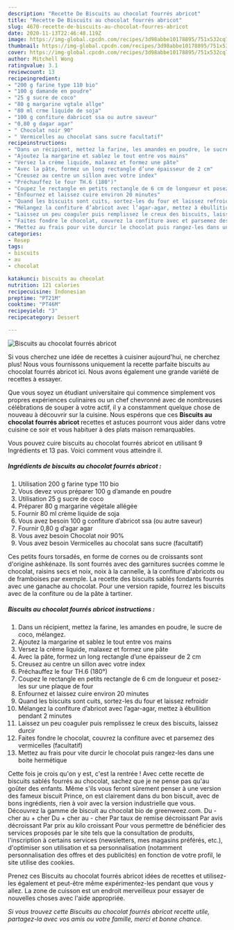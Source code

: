 ```yaml
---
description: "Recette De Biscuits au chocolat fourrés abricot"
title: "Recette De Biscuits au chocolat fourrés abricot"
slug: 4670-recette-de-biscuits-au-chocolat-fourres-abricot
date: 2020-11-13T22:46:48.119Z
image: https://img-global.cpcdn.com/recipes/3d98abbe10178895/751x532cq70/biscuits-au-chocolat-fourres-abricot-photo-principale-de-la-recette.jpg
thumbnail: https://img-global.cpcdn.com/recipes/3d98abbe10178895/751x532cq70/biscuits-au-chocolat-fourres-abricot-photo-principale-de-la-recette.jpg
cover: https://img-global.cpcdn.com/recipes/3d98abbe10178895/751x532cq70/biscuits-au-chocolat-fourres-abricot-photo-principale-de-la-recette.jpg
author: Mitchell Wong
ratingvalue: 3.1
reviewcount: 13
recipeingredient:
- "200 g farine type 110 bio"
- "100 g damande en poudre"
- "25 g sucre de coco"
- "80 g margarine vgtale allge"
- "80 ml crme liquide de soja"
- "100 g confiture dabricot ssa ou autre saveur"
- "0,80 g dagar agar"
- " Chocolat noir 90"
- " Vermicelles au chocolat sans sucre facultatif"
recipeinstructions:
- "Dans un récipient, mettez la farine, les amandes en poudre, le sucre de coco, mélangez."
- "Ajoutez la margarine et sablez le tout entre vos mains"
- "Versez la crème liquide, malaxez et formez une pâte"
- "Avec la pâte, formez un long rectangle d’une épaisseur de 2 cm"
- "Creusez au centre un sillon avec votre index"
- "Préchauffez le four TH.6 (180°)"
- "Coupez le rectangle en petits rectangle de 6 cm de longueur et posez-les sur une plaque de four"
- "Enfournez et laissez cuire environ 20 minutes"
- "Quand les biscuits sont cuits, sortez-les du four et laissez refroidir"
- "Mélangez la confiture d’abricot avec l’agar-agar, mettez à ébullition pendant 2 minutes"
- "Laissez un peu coaguler puis remplissez le creux des biscuits, laissez durcir"
- "Faites fondre le chocolat, couvrez la confiture avec et parsemez des vermicelles (facultatif)"
- "Mettez au frais pour vite durcir le chocolat puis rangez-les dans une boite hermétique"
categories:
- Resep
tags:
- biscuits
- au
- chocolat

katakunci: biscuits au chocolat 
nutrition: 121 calories
recipecuisine: Indonesian
preptime: "PT21M"
cooktime: "PT46M"
recipeyield: "3"
recipecategory: Dessert

---
```



![Biscuits au chocolat fourrés abricot](https://img-global.cpcdn.com/recipes/3d98abbe10178895/751x532cq70/biscuits-au-chocolat-fourres-abricot-photo-principale-de-la-recette.jpg)

Si vous cherchez une idée de recettes à cuisiner aujourd'hui, ne cherchez plus! Nous vous fournissons uniquement la recette parfaite biscuits au chocolat fourrés abricot ici. Nous avons également une grande variété de recettes à essayer.

Que vous soyez un étudiant universitaire qui commence simplement vos propres expériences culinaires ou un chef chevronné avec de nombreuses célébrations de souper à votre actif, il y a constamment quelque chose de nouveau à découvrir sur la cuisine. Nous espérons que ces <strong> Biscuits au chocolat fourrés abricot </strong> recettes et astuces pourront vous aider dans votre cuisine ce soir et vous habituer à des plats maison remarquables.

<!--inarticleads1-->

Vous pouvez cuire biscuits au chocolat fourrés abricot en utilisant 9 Ingrédients et 13 pas. Voici comment vous atteindre il.

##### Ingrédients de biscuits au chocolat fourrés abricot :

1. Utilisation 200 g farine type 110 bio
1. Vous devez vous préparer 100 g d’amande en poudre
1. Utilisation 25 g sucre de coco
1. Préparer 80 g margarine végétale allégée
1. Fournir 80 ml crème liquide de soja
1. Vous avez besoin 100 g confiture d’abricot ssa (ou autre saveur)
1. Fournir 0,80 g d’agar agar
1. Vous avez besoin  Chocolat noir 90%
1. Vous avez besoin  Vermicelles au chocolat sans sucre (facultatif)


Ces petits fours torsadés, en forme de cornes ou de croissants sont d&#39;origine ashkénaze. Ils sont fourrés avec des garnitures sucrées comme le chocolat, raisins secs et noix, noix à la cannelle, à la confiture d&#39;abricots ou de framboises par exemple. La recette des biscuits sablés fondants fourrés avec une ganache au chocolat. Pour une version rapide, fourrez les biscuits avec de la confiture ou de la pâte à tartiner. 

<!--inarticleads2-->

##### Biscuits au chocolat fourrés abricot instructions :

1. Dans un récipient, mettez la farine, les amandes en poudre, le sucre de coco, mélangez.
1. Ajoutez la margarine et sablez le tout entre vos mains
1. Versez la crème liquide, malaxez et formez une pâte
1. Avec la pâte, formez un long rectangle d’une épaisseur de 2 cm
1. Creusez au centre un sillon avec votre index
1. Préchauffez le four TH.6 (180°)
1. Coupez le rectangle en petits rectangle de 6 cm de longueur et posez-les sur une plaque de four
1. Enfournez et laissez cuire environ 20 minutes
1. Quand les biscuits sont cuits, sortez-les du four et laissez refroidir
1. Mélangez la confiture d’abricot avec l’agar-agar, mettez à ébullition pendant 2 minutes
1. Laissez un peu coaguler puis remplissez le creux des biscuits, laissez durcir
1. Faites fondre le chocolat, couvrez la confiture avec et parsemez des vermicelles (facultatif)
1. Mettez au frais pour vite durcir le chocolat puis rangez-les dans une boite hermétique


Cette fois je crois qu&#39;on y est, c&#39;est la rentrée ! Avec cette recette de biscuits sablés fourrés au chocolat, sachez que je ne pense pas qu&#39;au goûter des enfants. Même s&#39;ils vous feront sûrement penser à une version des fameux biscuit Prince, on est clairement dans du bon biscuit, avec de bons ingrédients, rien à voir avec la version industrielle que vous. Découvrez la gamme de biscuit au chocolat bio de greenweez.com. Du - cher au + cher Du + cher au - cher Par taux de remise décroissant Par avis décroissant Par prix au kilo croissant Pour vous permettre de bénéficier des services proposés par le site tels que la consultation de produits, l&#39;inscription à certains services (newsletters, mes magasins préférés, etc.), d&#39;optimiser son utilisation et sa personnalisation (notamment personnalisation des offres et des publicités) en fonction de votre profil, le site utilise des cookies. 

<!--inarticleads1-->

<p>
Prenez ces Biscuits au chocolat fourrés abricot idées de recettes et utilisez-les également et peut-être même expérimentez-les pendant que vous y allez. La zone de cuisson est un endroit merveilleux pour essayer de nouvelles choses avec l'aide appropriée.
</p>

<p>
<i>Si vous trouvez cette Biscuits au chocolat fourrés abricot recette utile, partagez-la avec vos amis ou votre famille, merci et bonne chance.</i>
</p>
